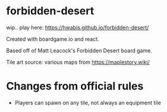 # forbidden-desert
wip.. play here: https://hwabis.github.io/forbidden-desert/

Created with boardgame.io and react. 

Based off of Matt Leacock's Forbidden Desert board game.

Tile art source: various maps from https://maplestory.wiki/

# Changes from official rules

* Players can spawn on any tile, not always an equipment tile

